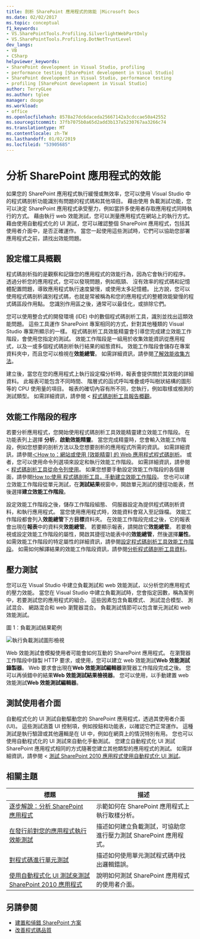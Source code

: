 ```yaml
---
title: 剖析 SharePoint 應用程式的效能 |Microsoft Docs
ms.date: 02/02/2017
ms.topic: conceptual
f1_keywords:
- VS.SharePointTools.Profiling.SilverlightWebPartOnly
- VS.SharePointTools.Profiling.DotNetTrustLevel
dev_langs:
- VB
- CSharp
helpviewer_keywords:
- SharePoint development in Visual Studio, profiling
- performance testing [SharePoint development in Visual Studio]
- SharePoint development in Visual Studio, performance testing
- profiling [SharePoint development in Visual Studio]
author: TerryGLee
ms.author: tglee
manager: douge
ms.workload:
- office
ms.openlocfilehash: 8578a27dc6daceda25667142a3cdccae50a42552
ms.sourcegitcommit: 37fb7075b0a65d2add3b137a5230767aa3266c74
ms.translationtype: MT
ms.contentlocale: zh-TW
ms.lasthandoff: 01/02/2019
ms.locfileid: "53905685"
---
```

# <a name="profile-the-performance-of-sharepoint-applications"></a>分析 SharePoint 應用程式的效能

如果您的 SharePoint 應用程式執行緩慢或無效率，您可以使用 Visual Studio 中的程式碼剖析功能識別有問題的程式碼和其他項目。 藉由使用 負載測試功能，您可以決定 SharePoint 應用程式承受壓力，例如當許多使用者存取應用程式同時執行的方式。 藉由執行 web 效能測試，您可以測量應用程式在網站上的執行方式。 藉由使用自動程式化的 UI 測試，您可以確認整個 SharePoint 應用程式，包括其使用者介面中，是否正確運作。 當您一起使用這些測試時，它們可以協助您部署應用程式之前，請找出效能問題。

## <a name="profile-tools-overview"></a>設定檔工具概觀

程式碼剖析指的是觀察和記錄您的應用程式的效能行為，因為它會執行的程序。 透過分析您的應用程式，您可以發現問題，例如瓶頸、 沒有效率的程式碼和記憶體配置問題，導致應用程式執行速度變慢，或使用太多記憶體。 比方說，您可以使用程式碼剖析識別程式碼，也就是常被稱為和您的應用程式的整體效能變慢的程式碼區段作用點。 您識別作用區之後，通常可以最佳化，或排除它們。

您可以使用整合式的開發環境 (IDE) 中的數個程式碼剖析工具，識別並找出這類效能問題。 這些工具運作 SharePoint 專案相同的方式，針對其他種類的 Visual Studio 專案所顯示的一樣。 程式碼剖析工具效能精靈會引導您完成建立效能工作階段，會使用您指定的測試。 效能工作階段是一組用於收集效能資訊從應用程式，以及一或多個程式碼剖析執行結果的組態資料。 效能工作階段會儲存在專案資料夾中，而且您可以檢視在**效能總管**。 如需詳細資訊，請參閱[了解效能收集方法](../profiling/understanding-performance-collection-methods.md)。

建立後，當您在您的應用程式上執行設定檔分析時，報表會提供關於其效能的詳細資料。 此報表可能包含不同時間、 階層式的函式呼叫堆疊或呼叫樹狀結構的圖形等的 CPU 使用量的項目。 報表的確切內容有所不同，您執行，例如取樣或檢測的測試類型。 如需詳細資訊，請參閱 <<c0> [ 程式碼剖析工具報告概觀](http://go.microsoft.com/fwlink/?LinkId=224689)。

## <a name="performance-session-process"></a>效能工作階段的程序

若要分析應用程式，您開始使用程式碼剖析工具效能精靈建立效能工作階段。 在功能表列上選擇 **分析**，**啟動效能精靈**。 當您完成精靈時，您會輸入效能工作階段，例如您想要的剖析方法以及您想要剖析的應用程式所需的資訊。 如需詳細資訊，請參閱[＜How to：網站或使用 [效能精靈] 的 Web 應用程式程式碼剖析](http://go.microsoft.com/fwlink/?LinkId=224692)。 或者，您可以使用命令列選項來設定和執行效能工作階段。 如需詳細資訊，請參閱 <<c0> [ 程式碼剖析工具從命令列使用](http://go.microsoft.com/fwlink/?LinkId=224703)。 如果您想要手動設定效能工作階段的各個層面，請參閱[How to:使用 程式碼剖析工具，手動建立效能工作階段](http://go.microsoft.com/fwlink/?LinkId=224691)。 您也可以建立效能工作階段從單元測試，在**測試結果**視窗中，開啟單元測試的捷徑功能表，然後選擇**建立效能工作階段**。

設定效能工作階段之後，儲存工作階段組態、 伺服器設定為提供程式碼剖析資料，和執行應用程式。 當您使用應用程式時，效能資料會寫入至記錄檔。 效能工作階段都會列入**效能總管**下方**目標**資料夾。 在效能工作階段完成之後，它的報表會出現在**報表**中的資料夾**效能總管**。 若要顯示報表，請開啟它**效能總管**。 若要檢視或設定效能工作階段的屬性，開啟其捷徑功能表中的**效能總管**，然後選擇**屬性**。 如需效能工作階段的特定屬性的詳細資訊，請參閱[設定程式碼剖析工具效能工作階段](http://go.microsoft.com/fwlink/?LinkId=224694)。 如需如何解譯結果的效能工作階段資訊，請參閱[分析程式碼剖析工具資料](http://go.microsoft.com/fwlink/?LinkId=224704)。

## <a name="stress-test"></a>壓力測試

您可以在 Visual Studio 中建立負載測試和 web 效能測試，以分析您的應用程式的壓力效能。 當您在 Visual Studio 中建立負載測試時，您會指定因數，稱為案例中，若要測試您的應用程式的組合。 這些因素包含負載模式、 測試混合模型、 測試混合、 網路混合和 web 瀏覽器混合。 負載測試情節可以包含單元測試和 web 效能測試。

圖 1：負載測試結果範例

![執行負載測試圖形檢視](../sharepoint/media/load-webgraphs.png "執行負載測試圖形檢視")

Web 效能測試會模擬使用者可能會如何互動的 SharePoint 應用程式。 在瀏覽器工作階段中錄製 HTTP 要求，或使用，您可以建立 web 效能測試**Web 效能測試錄製器**。 Web 要求會出現在**Web 效能測試編輯器**瀏覽器工作階段完成之後。 您可以再偵錯中的結果**Web 效能測試結果檢視器**。 您可以使用，以手動建置 web 效能測試**Web 效能測試編輯器**。

## <a name="test-user-interfaces"></a>測試使用者介面

自動程式化的 UI 測試自動驅動您的 SharePoint 應用程式，透過其使用者介面 (UI)。 這些測試涵蓋 UI 控制項，例如按鈕和功能表，以確認它們正常運作。 這種測試是執行驗證或其他邏輯是在 UI 中，例如在網頁上的情況特別有用。 您也可以使用自動程式化的 UI 測試來自動化手動測試。 您建立自動程式化 UI 測試 SharePoint 應用程式相同的方式隨著您建立其他類型的應用程式的測試。 如需詳細資訊，請參閱 <<c0> [ 測試 SharePoint 2010 應用程式使用自動程式化 UI 測試](../test/testing-sharepoint-2010-applications-with-coded-ui-tests.md)。

## <a name="related-topics"></a>相關主題

|標題|描述|
|-----------|-----------------|
|[逐步解說：分析 SharePoint 應用程式](../sharepoint/walkthrough-profiling-a-sharepoint-application.md)|示範如何在 SharePoint 應用程式上執行取樣分析。|
|[在發行前對您的應用程式執行效能測試](/azure/devops/test/load-test/run-performance-tests-app-before-release?view=vsts)|描述如何建立負載測試，可協助您進行壓力測試 SharePoint 應用程式。|
|[對程式碼進行單元測試](../test/unit-test-your-code.md)|描述如何使用單元測試程式碼中找出邏輯錯誤。|
|[使用自動程式化 UI 測試來測試 SharePoint 2010 應用程式](../test/testing-sharepoint-2010-applications-with-coded-ui-tests.md)|說明如何測試 SharePoint 應用程式的使用者介面。|

## <a name="see-also"></a>另請參閱

- [建置和偵錯 SharePoint 方案](../sharepoint/building-and-debugging-sharepoint-solutions.md)
- [改善程式碼品質](../test/improve-code-quality.md)